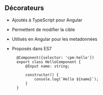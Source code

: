 ## Décorateurs

* Ajoutés à TypeScript pour Angular
* Permettent de modifier la cible
* Utilisés en Angular pour les metadonnées
* Proposés dans ES7

        @Component({selector: 'cpm-hello'])
        export class HelloComponent {
            @Input name: string;
            
            constructor() {
                console.log(`Hello ${name}`);
            }
        }

